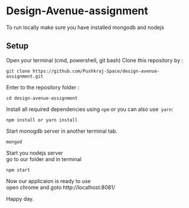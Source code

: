 # Design-Avenue-assignment

To run locally make sure you have installed mongodb and nodejs

## Setup 
Open your terminal (cmd, powershell, git bash)
Clone this repository by :
```
git clone https://github.com/Pushkraj-Space/design-avenue-assignment.git
```
Enter to the repository folder :
```
cd design-avenue-assignment
```
Install all required dependencies using `npm` or you can also use` yarn`:
```
npm install or yarn install
```
Start monogdb server in another terminal tab.
```
mongod
```
Start you nodejs server\
go to our folder and in terminal
```
npm start
```
Now our applicaion is ready  to use\
open chrome and goto
http://localhost:8081/

Happy day.
